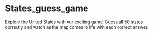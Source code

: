 # States_guess_game
Explore the United States with our exciting game! Guess all 50 states correctly and watch as the map comes to life with each correct answer. 
